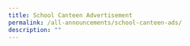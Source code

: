 ```yaml
---
title: School Canteen Advertisement
permalink: /all-announcements/school-canteen-ads/
description: ""
---
```

